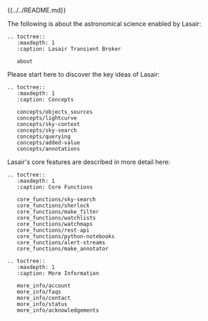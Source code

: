 

{{../../README.md}}

The following is about the astronomical science enabled by Lasair:
```eval_rst
.. toctree::
   :maxdepth: 1
   :caption: Lasair Transient Broker

   about
```
Please start here to discover the key ideas of Lasair:

```eval_rst
.. toctree::
   :maxdepth: 1
   :caption: Concepts

   concepts/objects_sources
   concepts/lightcurve
   concepts/sky-context
   concepts/sky-search
   concepts/querying
   concepts/added-value
   concepts/annotations
```

Lasair's core features are described in more detail here:

```eval_rst
.. toctree::
   :maxdepth: 1
   :caption: Core Functions

   core_functions/sky-search
   core_functions/sherlock
   core_functions/make_filter
   core_functions/watchlists
   core_functions/watchmaps
   core_functions/rest-api
   core_functions/python-notebooks
   core_functions/alert-streams
   core_functions/make_annotator
```

```eval_rst
.. toctree::
   :maxdepth: 1
   :caption: More Information

   more_info/account
   more_info/faqs
   more_info/contact
   more_info/status
   more_info/acknowledgements
```
